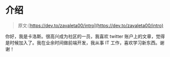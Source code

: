 # 介绍

> 原文:[https://dev.to/zavaleta00/intro](https://dev.to/zavaleta00/intro)

你好，我是卡洛斯。很高兴成为社区的一员，我喜欢 twitter 账户上的文章，觉得是时候加入了。我在业余时间做前端开发，我从事 IT 工作，喜欢学习新东西。谢谢！